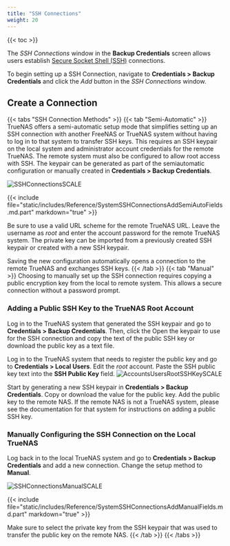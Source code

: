 ```yaml
---
title: "SSH Connections"
weight: 20
---
```


{{< toc >}}

The *SSH Connections* window in the **Backup Credentials** screen allows users establish [Secure Socket Shell (SSH)](https://searchsecurity.techtarget.com/definition/Secure-Shell) connections.

To begin setting up a SSH Connection, navigate to **Credentials > Backup Credentials** and click the *Add* button in the *SSH Connections* window.

## Create a Connection

{{< tabs "SSH Connection Methods" >}}
{{< tab "Semi-Automatic" >}}
TrueNAS offers a semi-automatic setup mode that simplifies setting up an SSH connection with another FreeNAS or TrueNAS system without having to log in to that system to transfer SSH keys.
This requires an SSH keypair on the local system and administrator account credentials for the remote TrueNAS.
The remote system must also be configured to allow root access with SSH.
The keypair can be generated as part of the semiautomatic configuration or manually created in **Credentials > Backup Credentials**.

![SSHConnectionsSCALE](/images/SCALE/SSHConnectionsSCALE.png "SSH Connections Form")

{{< include file="static/includes/Reference/SystemSSHConnectionsAddSemiAutoFields.md.part" markdown="true" >}}

Be sure to use a valid URL scheme for the remote TrueNAS URL.
Leave the username as *root* and enter the account password for the remote TrueNAS system.
The private key can be imported from a previously created SSH keypair or created with a new SSH keypair.

Saving the new configuration automatically opens a connection to the remote TrueNAS and exchanges SSH keys.
{{< /tab >}}
{{< tab "Manual" >}}
Choosing to manually set up the SSH connection requires copying a public encryption key from the local to remote system.
This allows a secure connection without a password prompt.

### Adding a Public SSH Key to the TrueNAS Root Account

Log in to the TrueNAS system that generated the SSH keypair and go to **Credentials > Backup Credentials**. Then, click the 
Open the keypair to use for the SSH connection and copy the text of the public SSH key or download the public key as a text file.

Log in to the TrueNAS system that needs to register the public key and go to **Credentials > Local Users**.
Edit the *root* account.
Paste the SSH public key text into the **SSH Public Key** field.
![AccountsUsersRootSSHKeySCALE](/images/SCALE/AccountsUsersRootSSHKeySCALE.png "Accounts Users Root SSH Key")

Start by generating a new SSH keypair in **Credentials > Backup Credentials**.
Copy or download the value for the public key.
Add the public key to the remote NAS.
If the remote NAS is not a TrueNAS system, please see the documentation for that system for instructions on adding a public SSH key.

### Manually Configuring the SSH Connection on the Local TrueNAS

Log back in to the local TrueNAS system and go to **Credentials > Backup Credentials** and add a new connection.
Change the setup method to **Manual**.

![SSHConnectionsManualSCALE](/images/SCALE/SSHConnectionsManualSCALE.png "SSH Connections: Manual Options")

{{< include file="static/includes/Reference/SystemSSHConnectionsAddManualFields.md.part" markdown="true" >}}

Make sure to select the private key from the SSH keypair that was used to transfer the public key on the remote NAS.
{{< /tab >}}
{{< /tabs >}}


